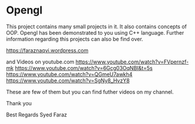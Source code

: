 # Opengl
This project contains many small projects in it. It also contains concepts of OOP. Opengl has been demonstrated to you using C++ language.
Further information regarding this projects can also be find over.

https://faraznaqvi.wordpress.com

and Videos on youtube.com 
https://www.youtube.com/watch?v=FVpernzf-mk
https://www.youtube.com/watch?v=6Gcg03OqNBI&t=5s
https://www.youtube.com/watch?v=QGmeU7awkh4
https://www.youtube.com/watch?v=SgNy8_HvzY8

These are few of them but you can find futher videos on my channel.

Thank you

Best Regards
Syed Faraz
